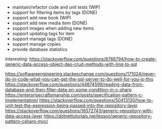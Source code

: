 - maintain/refactor code and unit tests (WIP)
- support for filtering items by tags (DONE)
- support add new book (WIP)
- support add new media item (DONE)
- support images when adding new items
- support updating tags for item
- support manage tags (DONE)
- support manage copies
- provide database statistics

Interesting: https://stackoverflow.com/questions/8766794/how-to-create-generic-data-access-object-dao-crud-methods-with-linq-to-sql

https://softwareengineering.stackexchange.com/questions/171024/never-do-in-code-what-you-can-get-the-sql-server-to-do-well-for-you-is-this
https://stackoverflow.com/questions/44874599/reading-data-from-database-and-then-filter-data-on-some-condition-in-c-sharp
https://enterprisecraftsmanship.com/posts/specification-pattern-c-implementation/
https://stackoverflow.com/questions/50413130/how-to-unit-test-the-expression-being-passed-into-the-repository-layer
https://stackoverflow.com/questions/16572743/generic-repository-with-data-access-layer
https://dotnettutorials.net/lesson/generic-repository-pattern-csharp-mvc/